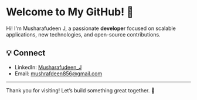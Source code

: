 # Welcome to My GitHub! 👋

Hi! I'm Musharafudeen J, a passionate **developer** focused on scalable applications, new technologies, and open-source contributions. 

## 💡 Connect
- LinkedIn: [Musharafudeen_J](https://www.linkedin.com/in/musharafudeen-j-ba2b99250/)
- Email: [mushrafdeen856@gmail.com]()



---
Thank you for visiting! Let’s build something great together. 🚀



<!--
**Musharafudeen/MusharafuDeen** is a ✨ _special_ ✨ repository because its `README.md` (this file) appears on your GitHub profile.

Here are some ideas to get you started:

- 🔭 I’m currently working on ...
- 🌱 I’m currently learning ...
- 👯 I’m looking to collaborate on ...
- 🤔 I’m looking for help with ...
- 💬 Ask me about ...
- 📫 How to reach me: ...
- 😄 Pronouns: ...
- ⚡ Fun fact: ...
-->
